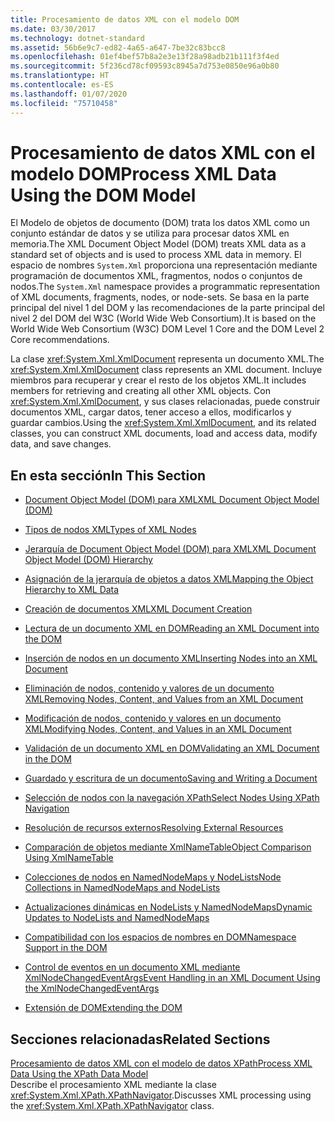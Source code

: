```yaml
---
title: Procesamiento de datos XML con el modelo DOM
ms.date: 03/30/2017
ms.technology: dotnet-standard
ms.assetid: 56b6e9c7-ed82-4a65-a647-7be32c83bcc8
ms.openlocfilehash: 01ef4bef57b8a2e3e13f28a98adb21b111f3f4ed
ms.sourcegitcommit: 5f236cd78cf09593c8945a7d753e0850e96a0b80
ms.translationtype: HT
ms.contentlocale: es-ES
ms.lasthandoff: 01/07/2020
ms.locfileid: "75710458"
---
```

# <a name="process-xml-data-using-the-dom-model"></a><span data-ttu-id="5e17f-102">Procesamiento de datos XML con el modelo DOM</span><span class="sxs-lookup"><span data-stu-id="5e17f-102">Process XML Data Using the DOM Model</span></span>
<span data-ttu-id="5e17f-103">El Modelo de objetos de documento (DOM) trata los datos XML como un conjunto estándar de datos y se utiliza para procesar datos XML en memoria.</span><span class="sxs-lookup"><span data-stu-id="5e17f-103">The XML Document Object Model (DOM) treats XML data as a standard set of objects and is used to process XML data in memory.</span></span> <span data-ttu-id="5e17f-104">El espacio de nombres `System.Xml` proporciona una representación mediante programación de documentos XML, fragmentos, nodos o conjuntos de nodos.</span><span class="sxs-lookup"><span data-stu-id="5e17f-104">The `System.Xml` namespace provides a programmatic representation of XML documents, fragments, nodes, or node-sets.</span></span> <span data-ttu-id="5e17f-105">Se basa en la parte principal del nivel 1 del DOM y las recomendaciones de la parte principal del nivel 2 del DOM del W3C (World Wide Web Consortium).</span><span class="sxs-lookup"><span data-stu-id="5e17f-105">It is based on the World Wide Web Consortium (W3C) DOM Level 1 Core and the DOM Level 2 Core recommendations.</span></span>  
  
 <span data-ttu-id="5e17f-106">La clase <xref:System.Xml.XmlDocument> representa un documento XML.</span><span class="sxs-lookup"><span data-stu-id="5e17f-106">The <xref:System.Xml.XmlDocument> class represents an XML document.</span></span> <span data-ttu-id="5e17f-107">Incluye miembros para recuperar y crear el resto de los objetos XML.</span><span class="sxs-lookup"><span data-stu-id="5e17f-107">It includes members for retrieving and creating all other XML objects.</span></span> <span data-ttu-id="5e17f-108">Con <xref:System.Xml.XmlDocument>, y sus clases relacionadas, puede construir documentos XML, cargar datos, tener acceso a ellos, modificarlos y guardar cambios.</span><span class="sxs-lookup"><span data-stu-id="5e17f-108">Using the <xref:System.Xml.XmlDocument>, and its related classes, you can construct XML documents, load and access data, modify data, and save changes.</span></span>  
  
## <a name="in-this-section"></a><span data-ttu-id="5e17f-109">En esta sección</span><span class="sxs-lookup"><span data-stu-id="5e17f-109">In This Section</span></span>  
  
- [<span data-ttu-id="5e17f-110">Document Object Model (DOM) para XML</span><span class="sxs-lookup"><span data-stu-id="5e17f-110">XML Document Object Model (DOM)</span></span>](../../../../docs/standard/data/xml/xml-document-object-model-dom.md)  
  
- [<span data-ttu-id="5e17f-111">Tipos de nodos XML</span><span class="sxs-lookup"><span data-stu-id="5e17f-111">Types of XML Nodes</span></span>](../../../../docs/standard/data/xml/types-of-xml-nodes.md)  
  
- [<span data-ttu-id="5e17f-112">Jerarquía de Document Object Model (DOM) para XML</span><span class="sxs-lookup"><span data-stu-id="5e17f-112">XML Document Object Model (DOM) Hierarchy</span></span>](../../../../docs/standard/data/xml/xml-document-object-model-dom-hierarchy.md)  
  
- [<span data-ttu-id="5e17f-113">Asignación de la jerarquía de objetos a datos XML</span><span class="sxs-lookup"><span data-stu-id="5e17f-113">Mapping the Object Hierarchy to XML Data</span></span>](../../../../docs/standard/data/xml/mapping-the-object-hierarchy-to-xml-data.md)  
  
- [<span data-ttu-id="5e17f-114">Creación de documentos XML</span><span class="sxs-lookup"><span data-stu-id="5e17f-114">XML Document Creation</span></span>](../../../../docs/standard/data/xml/xml-document-creation.md)  
  
- [<span data-ttu-id="5e17f-115">Lectura de un documento XML en DOM</span><span class="sxs-lookup"><span data-stu-id="5e17f-115">Reading an XML Document into the DOM</span></span>](../../../../docs/standard/data/xml/reading-an-xml-document-into-the-dom.md)  
  
- [<span data-ttu-id="5e17f-116">Inserción de nodos en un documento XML</span><span class="sxs-lookup"><span data-stu-id="5e17f-116">Inserting Nodes into an XML Document</span></span>](../../../../docs/standard/data/xml/inserting-nodes-into-an-xml-document.md)  
  
- [<span data-ttu-id="5e17f-117">Eliminación de nodos, contenido y valores de un documento XML</span><span class="sxs-lookup"><span data-stu-id="5e17f-117">Removing Nodes, Content, and Values from an XML Document</span></span>](../../../../docs/standard/data/xml/removing-nodes-content-and-values-from-an-xml-document.md)  
  
- [<span data-ttu-id="5e17f-118">Modificación de nodos, contenido y valores en un documento XML</span><span class="sxs-lookup"><span data-stu-id="5e17f-118">Modifying Nodes, Content, and Values in an XML Document</span></span>](../../../../docs/standard/data/xml/modifying-nodes-content-and-values-in-an-xml-document.md)  
  
- [<span data-ttu-id="5e17f-119">Validación de un documento XML en DOM</span><span class="sxs-lookup"><span data-stu-id="5e17f-119">Validating an XML Document in the DOM</span></span>](../../../../docs/standard/data/xml/validating-an-xml-document-in-the-dom.md)  
  
- [<span data-ttu-id="5e17f-120">Guardado y escritura de un documento</span><span class="sxs-lookup"><span data-stu-id="5e17f-120">Saving and Writing a Document</span></span>](../../../../docs/standard/data/xml/saving-and-writing-a-document.md)  
  
- [<span data-ttu-id="5e17f-121">Selección de nodos con la navegación XPath</span><span class="sxs-lookup"><span data-stu-id="5e17f-121">Select Nodes Using XPath Navigation</span></span>](../../../../docs/standard/data/xml/select-nodes-using-xpath-navigation.md)  
  
- [<span data-ttu-id="5e17f-122">Resolución de recursos externos</span><span class="sxs-lookup"><span data-stu-id="5e17f-122">Resolving External Resources</span></span>](../../../../docs/standard/data/xml/resolving-external-resources.md)  
  
- [<span data-ttu-id="5e17f-123">Comparación de objetos mediante XmlNameTable</span><span class="sxs-lookup"><span data-stu-id="5e17f-123">Object Comparison Using XmlNameTable</span></span>](../../../../docs/standard/data/xml/object-comparison-using-xmlnametable.md)  
  
- [<span data-ttu-id="5e17f-124">Colecciones de nodos en NamedNodeMaps y NodeLists</span><span class="sxs-lookup"><span data-stu-id="5e17f-124">Node Collections in NamedNodeMaps and NodeLists</span></span>](../../../../docs/standard/data/xml/node-collections-in-namednodemaps-and-nodelists.md)  
  
- [<span data-ttu-id="5e17f-125">Actualizaciones dinámicas en NodeLists y NamedNodeMaps</span><span class="sxs-lookup"><span data-stu-id="5e17f-125">Dynamic Updates to NodeLists and NamedNodeMaps</span></span>](../../../../docs/standard/data/xml/dynamic-updates-to-nodelists-and-namednodemaps.md)  
  
- [<span data-ttu-id="5e17f-126">Compatibilidad con los espacios de nombres en DOM</span><span class="sxs-lookup"><span data-stu-id="5e17f-126">Namespace Support in the DOM</span></span>](../../../../docs/standard/data/xml/namespace-support-in-the-dom.md)  
  
- [<span data-ttu-id="5e17f-127">Control de eventos en un documento XML mediante XmlNodeChangedEventArgs</span><span class="sxs-lookup"><span data-stu-id="5e17f-127">Event Handling in an XML Document Using the XmlNodeChangedEventArgs</span></span>](../../../../docs/standard/data/xml/event-handling-in-an-xml-document-using-the-xmlnodechangedeventargs.md)  
  
- [<span data-ttu-id="5e17f-128">Extensión de DOM</span><span class="sxs-lookup"><span data-stu-id="5e17f-128">Extending the DOM</span></span>](../../../../docs/standard/data/xml/extending-the-dom.md)  
  
## <a name="related-sections"></a><span data-ttu-id="5e17f-129">Secciones relacionadas</span><span class="sxs-lookup"><span data-stu-id="5e17f-129">Related Sections</span></span>  
 [<span data-ttu-id="5e17f-130">Procesamiento de datos XML con el modelo de datos XPath</span><span class="sxs-lookup"><span data-stu-id="5e17f-130">Process XML Data Using the XPath Data Model</span></span>](../../../../docs/standard/data/xml/process-xml-data-using-the-xpath-data-model.md)  
 <span data-ttu-id="5e17f-131">Describe el procesamiento XML mediante la clase <xref:System.Xml.XPath.XPathNavigator>.</span><span class="sxs-lookup"><span data-stu-id="5e17f-131">Discusses XML processing using the <xref:System.Xml.XPath.XPathNavigator> class.</span></span>
